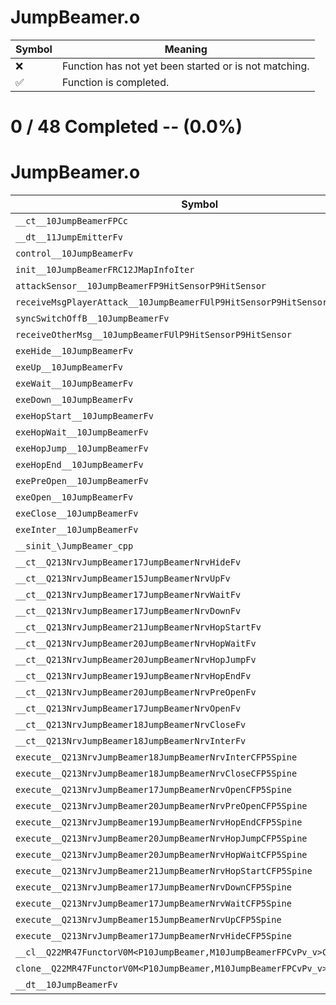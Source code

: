 # JumpBeamer.o
| Symbol | Meaning 
| ------------- | ------------- 
| :x: | Function has not yet been started or is not matching. 
| :white_check_mark: | Function is completed. 


# 0 / 48 Completed -- (0.0%)
# JumpBeamer.o
| Symbol | Decompiled? |
| ------------- | ------------- |
| `__ct__10JumpBeamerFPCc` | :x: |
| `__dt__11JumpEmitterFv` | :x: |
| `control__10JumpBeamerFv` | :x: |
| `init__10JumpBeamerFRC12JMapInfoIter` | :x: |
| `attackSensor__10JumpBeamerFP9HitSensorP9HitSensor` | :x: |
| `receiveMsgPlayerAttack__10JumpBeamerFUlP9HitSensorP9HitSensor` | :x: |
| `syncSwitchOffB__10JumpBeamerFv` | :x: |
| `receiveOtherMsg__10JumpBeamerFUlP9HitSensorP9HitSensor` | :x: |
| `exeHide__10JumpBeamerFv` | :x: |
| `exeUp__10JumpBeamerFv` | :x: |
| `exeWait__10JumpBeamerFv` | :x: |
| `exeDown__10JumpBeamerFv` | :x: |
| `exeHopStart__10JumpBeamerFv` | :x: |
| `exeHopWait__10JumpBeamerFv` | :x: |
| `exeHopJump__10JumpBeamerFv` | :x: |
| `exeHopEnd__10JumpBeamerFv` | :x: |
| `exePreOpen__10JumpBeamerFv` | :x: |
| `exeOpen__10JumpBeamerFv` | :x: |
| `exeClose__10JumpBeamerFv` | :x: |
| `exeInter__10JumpBeamerFv` | :x: |
| `__sinit_\JumpBeamer_cpp` | :x: |
| `__ct__Q213NrvJumpBeamer17JumpBeamerNrvHideFv` | :x: |
| `__ct__Q213NrvJumpBeamer15JumpBeamerNrvUpFv` | :x: |
| `__ct__Q213NrvJumpBeamer17JumpBeamerNrvWaitFv` | :x: |
| `__ct__Q213NrvJumpBeamer17JumpBeamerNrvDownFv` | :x: |
| `__ct__Q213NrvJumpBeamer21JumpBeamerNrvHopStartFv` | :x: |
| `__ct__Q213NrvJumpBeamer20JumpBeamerNrvHopWaitFv` | :x: |
| `__ct__Q213NrvJumpBeamer20JumpBeamerNrvHopJumpFv` | :x: |
| `__ct__Q213NrvJumpBeamer19JumpBeamerNrvHopEndFv` | :x: |
| `__ct__Q213NrvJumpBeamer20JumpBeamerNrvPreOpenFv` | :x: |
| `__ct__Q213NrvJumpBeamer17JumpBeamerNrvOpenFv` | :x: |
| `__ct__Q213NrvJumpBeamer18JumpBeamerNrvCloseFv` | :x: |
| `__ct__Q213NrvJumpBeamer18JumpBeamerNrvInterFv` | :x: |
| `execute__Q213NrvJumpBeamer18JumpBeamerNrvInterCFP5Spine` | :x: |
| `execute__Q213NrvJumpBeamer18JumpBeamerNrvCloseCFP5Spine` | :x: |
| `execute__Q213NrvJumpBeamer17JumpBeamerNrvOpenCFP5Spine` | :x: |
| `execute__Q213NrvJumpBeamer20JumpBeamerNrvPreOpenCFP5Spine` | :x: |
| `execute__Q213NrvJumpBeamer19JumpBeamerNrvHopEndCFP5Spine` | :x: |
| `execute__Q213NrvJumpBeamer20JumpBeamerNrvHopJumpCFP5Spine` | :x: |
| `execute__Q213NrvJumpBeamer20JumpBeamerNrvHopWaitCFP5Spine` | :x: |
| `execute__Q213NrvJumpBeamer21JumpBeamerNrvHopStartCFP5Spine` | :x: |
| `execute__Q213NrvJumpBeamer17JumpBeamerNrvDownCFP5Spine` | :x: |
| `execute__Q213NrvJumpBeamer17JumpBeamerNrvWaitCFP5Spine` | :x: |
| `execute__Q213NrvJumpBeamer15JumpBeamerNrvUpCFP5Spine` | :x: |
| `execute__Q213NrvJumpBeamer17JumpBeamerNrvHideCFP5Spine` | :x: |
| `__cl__Q22MR47FunctorV0M<P10JumpBeamer,M10JumpBeamerFPCvPv_v>CFv` | :x: |
| `clone__Q22MR47FunctorV0M<P10JumpBeamer,M10JumpBeamerFPCvPv_v>CFP7JKRHeap` | :x: |
| `__dt__10JumpBeamerFv` | :x: |
